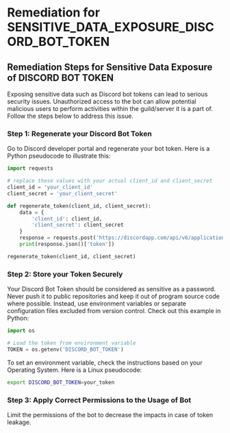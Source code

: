 # Remediation for SENSITIVE_DATA_EXPOSURE_DISCORD_BOT_TOKEN

## Remediation Steps for Sensitive Data Exposure of DISCORD BOT TOKEN

Exposing sensitive data such as Discord bot tokens can lead to serious security issues. Unauthorized access to the bot can allow potential malicious users to perform activities within the guild/server it is a part of. Follow the steps below to address this issue.

### Step 1: Regenerate your Discord Bot Token

Go to Discord developer portal and regenerate your bot token. Here is a Python pseudocode to illustrate this:

```python
import requests

# replace these values with your actual client_id and client_secret
client_id = 'your_client_id'
client_secret = 'your_client_secret'

def regenerate_token(client_id, client_secret):
    data = {
        'client_id': client_id,
        'client_secret': client_secret
    }
    response = requests.post('https://discordapp.com/api/v6/applications/{client_id}/reset-bot-token', data=data)
    print(response.json()['token'])

regenerate_token(client_id, client_secret)
```

### Step 2: Store your Token Securely

Your Discord Bot Token should be considered as sensitive as a password. Never push it to public repositories and keep it out of program source code where possible. Instead, use environment variables or separate configuration files excluded from version control. Check out this example in Python:

```python
import os

# Load the token from environment variable
TOKEN = os.getenv('DISCORD_BOT_TOKEN')
```

To set an environment variable, check the instructions based on your Operating System. Here is a Linux pseudocode:

```bash
export DISCORD_BOT_TOKEN=your_token
```

### Step 3: Apply Correct Permissions to the Usage of Bot

Limit the permissions of the bot to decrease the impacts in case of token leakage. 